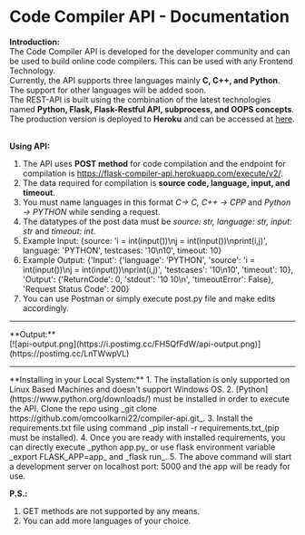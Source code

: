 # Code Compiler API - Documentation
**Introduction:**<br>
The Code Compiler API is developed for the developer community and can be used to build online code compilers. This can be used with any Frontend Technology.<br>
Currently, the API supports three languages mainly __C, C++, and Python__. The support for other languages will be added soon.<br>
The REST-API is built using the combination of the latest technologies named __Python, Flask, Flask-Restful API, subprocess, and OOPS concepts__.<br>
The production version is deployed to __Heroku__ and can be accessed at [here](https://flask-compiler-api.herokuapp.com).<br>
<br>

**Using API:**<br>
1. The API uses __POST method__ for code compilation and the endpoint for compilation is https://flask-compiler-api.herokuapp.com/execute/v2/.
2. The data required for compilation is __source code, language, input, and timeout__.
3. You must name languages in this format _C-> C, C++ -> CPP_ and _Python -> PYTHON_ while sending a request.
4. The datatypes of the post data must be _source: str, language: str, input: str_ and _timeout: int_.
5. Example Input: {source: 'i = int(input())\nj = int(input())\nprint(i,j)', language: 'PYTHON', testcases: '10\n10', timeout: 10}
6. Example Output: {'Input': {'language': 'PYTHON', 'source': 'i = int(input())\nj = int(input())\nprint(i,j)', 'testcases': '10\n10', 'timeout': 10}, 'Output': {'ReturnCode': 0, 'stdout': '10 10\n', 'timeoutError': False}, 'Request Status Code': 200}
7. You can use Postman or simply execute post.py file and make edits accordingly.

<hr>
**Output:**<br>
[![api-output.png](https://i.postimg.cc/FH5QfFdW/api-output.png)](https://postimg.cc/LnTWwpVL)

<hr>
**Installing in your Local System:**
1. The installation is only supported on Linux Based Machines and doesn't support Windows OS.
2. [Python](https://www.python.org/downloads/) must be installed in order to execute the API. Clone the repo using _git clone https://github.com/omcoolkarni22/compiler-api.git_.
3. Install the requirements.txt file using command _pip install -r requirements.txt_(pip must be installed).
4. Once you are ready with installed requirements, you can directly execute _python app.py_ or use flask environment variable _export FLASK_APP=app_ and _flask run_.
5. The above command will start a development server on localhost port: 5000 and the app will be ready for use.

**P.S.:** <br>
1. GET methods are not supported by any means.
2. You can add more languages of your choice.
